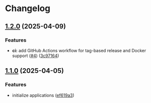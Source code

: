 # Changelog

## [1.2.0](https://github.com/devopsktm/devops-connect-2025/compare/docs-v1.1.0...docs-v1.2.0) (2025-04-09)


### Features

* **ci:** add GitHub Actions workflow for tag-based release and Docker support ([#4](https://github.com/devopsktm/devops-connect-2025/issues/4)) ([3c97164](https://github.com/devopsktm/devops-connect-2025/commit/3c971645d0a5f5b2c927c634a9ae409702c1e710))

## [1.1.0](https://github.com/devopsktm/devops-connect-2025/compare/docs-v1.0.0...docs-v1.1.0) (2025-04-05)


### Features

* initialize applications ([ef619a3](https://github.com/devopsktm/devops-connect-2025/commit/ef619a3946cd26334b2cff37ed7e08add83f8a9b))
